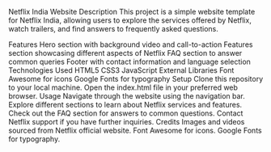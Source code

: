 Netflix India Website
Description
This project is a simple website template for Netflix India, allowing users to explore the services offered by Netflix, watch trailers, and find answers to frequently asked questions.

Features
Hero section with background video and call-to-action
Features section showcasing different aspects of Netflix
FAQ section to answer common queries
Footer with contact information and language selection
Technologies Used
HTML5
CSS3
JavaScript
External Libraries
Font Awesome for icons
Google Fonts for typography
Setup
Clone this repository to your local machine.
Open the index.html file in your preferred web browser.
Usage
Navigate through the website using the navigation bar.
Explore different sections to learn about Netflix services and features.
Check out the FAQ section for answers to common questions.
Contact Netflix support if you have further inquiries.
Credits
Images and videos sourced from Netflix official website.
Font Awesome for icons.
Google Fonts for typography.
